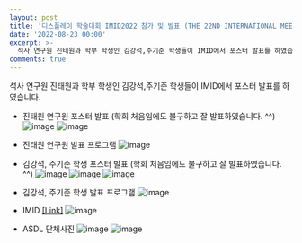 ```yaml
---
layout: post
title: '디스플레이 학술대회 IMID2022 참가 및 발표 (THE 22ND INTERNATIONAL MEETING ON INFORMATION DISPLAY)'
date: '2022-08-23 00:00'
excerpt: >-
  석사 연구원 진태원과 학부 학생인 김강석,주기준 학생들이 IMID에서 포스터 발표를 하였습니다. 
comments: true
---
```


석사 연구원 진태원과 학부 학생인 김강석,주기준 학생들이 IMID에서 포스터 발표를 하였습니다. 

- 진태원 연구원 포스터 발표 (학회 처음임에도 불구하고 잘 발표하였습니다. ^^)
![image](https://user-images.githubusercontent.com/80964488/187573311-771deb8c-365d-4224-b408-05210f683f6a.jpg)
![image](https://user-images.githubusercontent.com/80964488/187573461-4000d71f-b627-449b-a559-99f86395fa0c.jpg)

- 진태원 연구원 발표 프로그램
![image](https://user-images.githubusercontent.com/80964488/187573257-725e53b5-7506-4bfc-b1ba-b7e66fdf8887.PNG)

- 김강석, 주기준 학생 포스터 발표 (학회 처음임에도 불구하고 잘 발표하였습니다. ^^)
![image](https://user-images.githubusercontent.com/80964488/187576302-13a99f7a-1ed3-44a9-8246-33d9ca5f3004.jpg)
![image](https://user-images.githubusercontent.com/80964488/187573494-d93c3cc7-ac0d-470e-8c08-e1a72839d905.jpg)
![image](https://user-images.githubusercontent.com/80964488/187573504-010a3870-b7f5-4bf5-ba3a-102e6de28554.jpg)


- 김강석, 주기준 학생 발표 프로그램
![image](https://user-images.githubusercontent.com/80964488/187575325-5b8455ca-41d0-4d40-aa89-fefe4eef6d40.png)


- IMID [[Link]](http://www.imid.or.kr/2022/index.asp)
![image](https://user-images.githubusercontent.com/80964488/187573681-ac647d84-7b6c-4316-aeb0-3af9c9d958f0.png)


- ASDL 단체사진 
![image](https://user-images.githubusercontent.com/80964488/187574283-b1d4ce28-f398-4d0d-be57-c3e99ea4232e.jpg)
![image](https://user-images.githubusercontent.com/80964488/187574275-fa90d7be-3460-45cf-9b1a-afa3de57eba5.jpg)